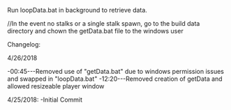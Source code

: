 Run loopData.bat in background to retrieve data.

//In the event no stalks or a single stalk spawn, go to the build data directory and chown the getData.bat file to the windows user


Changelog:

4/26/2018

-00:45---Removed use of "getData.bat" due to windows permission issues and swapped in "loopData.bat"
-12:20---Removed creation of getData and allowed resizeable player window

4/25/2018:
-Initial Commit
